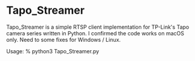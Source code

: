 # Tapo_Streamer

Tapo_Streamer is a simple RTSP client implementation for TP-Link's Tapo camera series written in Python.
I confirmed the code works on macOS only. Need to some fixes for Windows / Linux.

Usage:
% python3 Tapo_Streamer.py
